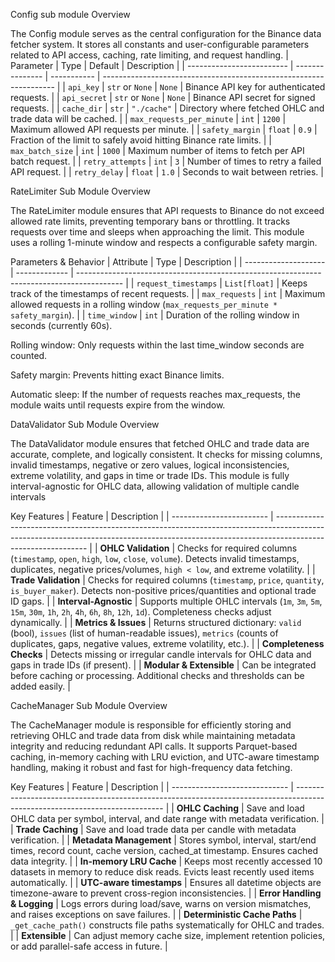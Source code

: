 Config sub module
Overview

The Config module serves as the central configuration for the Binance data fetcher system.
It stores all constants and user-configurable parameters related to API access, caching, rate limiting, and request handling.
| Parameter                 | Type            | Default     | Description                                                        |
| ------------------------- | --------------- | ----------- | ------------------------------------------------------------------ |
| `api_key`                 | `str` or `None` | `None`      | Binance API key for authenticated requests.                        |
| `api_secret`              | `str` or `None` | `None`      | Binance API secret for signed requests.                            |
| `cache_dir`               | `str`           | `"./cache"` | Directory where fetched OHLC and trade data will be cached.        |
| `max_requests_per_minute` | `int`           | `1200`      | Maximum allowed API requests per minute.                           |
| `safety_margin`           | `float`         | `0.9`       | Fraction of the limit to safely avoid hitting Binance rate limits. |
| `max_batch_size`          | `int`           | `1000`      | Maximum number of items to fetch per API batch request.            |
| `retry_attempts`          | `int`           | `3`         | Number of times to retry a failed API request.                     |
| `retry_delay`             | `float`         | `1.0`       | Seconds to wait between retries.                                   |


RateLimiter Sub Module
Overview

The RateLimiter module ensures that API requests to Binance do not exceed allowed rate limits, preventing temporary bans or throttling.
It tracks requests over time and sleeps when approaching the limit. This module uses a rolling 1-minute window and respects a configurable safety margin.

Parameters & Behavior
| Attribute            | Type          | Description                                                                               |
| -------------------- | ------------- | ----------------------------------------------------------------------------------------- |
| `request_timestamps` | `List[float]` | Keeps track of the timestamps of recent requests.                                         |
| `max_requests`       | `int`         | Maximum allowed requests in a rolling window (`max_requests_per_minute * safety_margin`). |
| `time_window`        | `int`         | Duration of the rolling window in seconds (currently 60s). 

Rolling window: Only requests within the last time_window seconds are counted.

Safety margin: Prevents hitting exact Binance limits.

Automatic sleep: If the number of requests reaches max_requests, the module waits until requests expire from the window.


DataValidator Sub Module
Overview

The DataValidator module ensures that fetched OHLC and trade data are accurate, complete, and logically consistent.
It checks for missing columns, invalid timestamps, negative or zero values, logical inconsistencies, extreme volatility, and gaps in time or trade IDs.
This module is fully interval-agnostic for OHLC data, allowing validation of multiple candle intervals

Key Features
| Feature                  | Description                                                                                                                                                                                 |
| ------------------------ | ------------------------------------------------------------------------------------------------------------------------------------------------------------------------------------------- |
| **OHLC Validation**      | Checks for required columns (`timestamp`, `open`, `high`, `low`, `close`, `volume`). Detects invalid timestamps, duplicates, negative prices/volumes, `high < low`, and extreme volatility. |
| **Trade Validation**     | Checks for required columns (`timestamp`, `price`, `quantity`, `is_buyer_maker`). Detects non-positive prices/quantities and optional trade ID gaps.                                        |
| **Interval-Agnostic**    | Supports multiple OHLC intervals (`1m`, `3m`, `5m`, `15m`, `30m`, `1h`, `2h`, `4h`, `6h`, `8h`, `12h`, `1d`). Completeness checks adjust dynamically.                                       |
| **Metrics & Issues**     | Returns structured dictionary: `valid` (bool), `issues` (list of human-readable issues), `metrics` (counts of duplicates, gaps, negative values, extreme volatility, etc.).                 |
| **Completeness Checks**  | Detects missing or irregular candle intervals for OHLC data and gaps in trade IDs (if present).                                                                                             |
| **Modular & Extensible** | Can be integrated before caching or processing. Additional checks and thresholds can be added easily.                                                                                       |


CacheManager Sub Module
Overview

The CacheManager module is responsible for efficiently storing and retrieving OHLC and trade data from disk while maintaining metadata integrity and reducing redundant API calls.
It supports Parquet-based caching, in-memory caching with LRU eviction, and UTC-aware timestamp handling, making it robust and fast for high-frequency data fetching.

Key Features
| Feature                       | Description                                                                                                                 |
| ----------------------------- | --------------------------------------------------------------------------------------------------------------------------- |
| **OHLC Caching**              | Save and load OHLC data per symbol, interval, and date range with metadata verification.                                    |
| **Trade Caching**             | Save and load trade data per candle with metadata verification.                                                             |
| **Metadata Management**       | Stores symbol, interval, start/end times, record count, cache version, cached\_at timestamp. Ensures cached data integrity. |
| **In-memory LRU Cache**       | Keeps most recently accessed 10 datasets in memory to reduce disk reads. Evicts least recently used items automatically.    |
| **UTC-aware timestamps**      | Ensures all datetime objects are timezone-aware to prevent cross-region inconsistencies.                                    |
| **Error Handling & Logging**  | Logs errors during load/save, warns on version mismatches, and raises exceptions on save failures.                          |
| **Deterministic Cache Paths** | `_get_cache_path()` constructs file paths systematically for OHLC and trades.                                               |
| **Extensible**                | Can adjust memory cache size, implement retention policies, or add parallel-safe access in future.                          |

